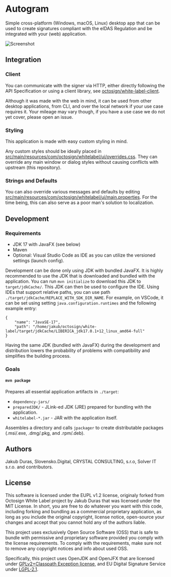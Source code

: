 # Autogram

Simple cross-platform (Windows, macOS, Linux) desktop app that can be used to create signatures compliant with the eIDAS Regulation and be integrated with your (web) application.

![Screenshot](https://github.com/octosign/branding/blob/main/screenshots/White%20Label.png?raw=true)

## Integration

### Client

You can communicate with the signer via HTTP, either directly following the API Specification or using a client library, see [octosign/white-label-client](https://github.com/octosign/white-label-client).

Although it was made with the web in mind, it can be used from other desktop applications, from CLI, and over the local network if your use case requires it.
Your mileage may vary though, if you have a use case we do not yet cover, please open an issue.

### Styling

This application is made with easy custom styling in mind.

Any custom styles should be ideally placed in [src/main/resources/com/octosign/whitelabel/ui/overrides.css](https://github.com/octosign/white-label/blob/main/src/main/resources/com/octosign/whitelabel/ui/overrides.css). They can override any main window or dialog styles without causing conflicts with upstream (this repository).

### Strings and Defaults

You can also override various messages and defaults by editing [src/main/resources/com/octosign/whitelabel/ui/main.properties](https://github.com/octosign/white-label/blob/main/src/main/resources/com/octosign/whitelabel/ui/main.properties). For the time being, this can also serve as a poor man's solution to localization.

## Development

### Requirements

- JDK 17 with JavaFX (see below)
- Maven
- Optional: Visual Studio Code as IDE as you can utilize the versioned settings (launch config).

Development can be done only using JDK with bundled JavaFX. It is highly recommended to use the JDK that is downloaded and bundled with the application. You can run `mvn initialize` to download this JDK to `target/jdkCache/`. This JDK can then be used to configure the IDE. Using IDEs that support relative paths, you can use path `./target/jdkCache/REPLACE_WITH_SDK_DIR_NAME`. For example, on VSCode, it can be set using setting `java.configuration.runtimes` and the following example entry:

```
{
    "name": "JavaSE-17",
    "path": "/home/jakub/octosign/white-label/target/jdkCache/LIBERICA_jdk17.0.1+12_linux_amd64-full"
}
```

Having the same JDK (bundled with JavaFX) during the development and distribution lowers the probability of problems with compatibility and simplifies the building process.

### Goals

#### `mvn package`

Prepares all essential application artifacts in `./target`:

- `dependency-jars/`
- `preparedJDK/` - JLink-ed JDK (JRE) prepared for bundling with the application.
- `whitelabel-*.jar` - JAR with the application itself.

Assembles a directory and calls `jpackager` to create distributable packages (.msi/.exe, .dmg/.pkg, and .rpm/.deb).

## Authors

Jakub Duras, Slovensko.Digital, CRYSTAL CONSULTING, s.r.o, Solver IT s.r.o. and contributors.

## License

This software is licensed under the EUPL v1.2 license, originaly forked from Octosign White Label project by Jakub Duras that was licensed under the MIT License.
In short, you are free to do whatever you want with this code, including forking and bundling as a commercial proprietary application, as long as you include the original copyright, license notice, open-source your changes and accept that you cannot hold any of the authors liable.

This project uses exclusively Open Source Software (OSS) that is safe to bundle with permissive and proprietary software provided you comply with the license requirements.
To comply with the requirements, make sure not to remove any copyright notices and info about used OSS.

Specifically, this project uses OpenJDK and OpenJFX that are licensed under [GPLv2+Classpath Exception license](https://openjdk.java.net/legal/gplv2+ce.html), and EU Digital Signature Service under [LGPL-2.1](https://github.com/esig/dss/blob/4b82afb014f0836eb282e1e3498ab4bb843ef321/LICENSE).
